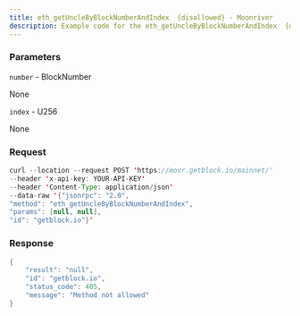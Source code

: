 ```yaml
---
title: eth_getUncleByBlockNumberAndIndex  {disallowed} - Moonriver
description: Example code for the eth_getUncleByBlockNumberAndIndex  {disallowed} json-rpc method. Сomplete guide on how to use eth_getUncleByBlockNumberAndIndex  {disallowed} json-rpc in GetBlock.io Web3 documentation.
---
```


### Parameters


`number` - BlockNumber

None

`index` - U256

None

### Request

``` java
curl --location --request POST 'https://movr.getblock.io/mainnet/' 
--header 'x-api-key: YOUR-API-KEY' 
--header 'Content-Type: application/json' 
--data-raw '{"jsonrpc": "2.0",
"method": "eth_getUncleByBlockNumberAndIndex",
"params": [null, null],
"id": "getblock.io"}'
```

###  Response

``` java
{
    "result": "null",
    "id": "getblock.io",
    "status_code": 405,
    "message": "Method not allowed"
}
```

